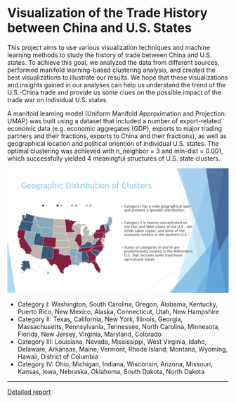 # Visualization of the Trade History between China and U.S. States

This project aims to use various visualization techniques and machine learning methods to study the history of trade between China and U.S. states. To achieve this goal, we analyzed the data from different sources, performed manifold learning-based clustering analysis, and created the best visualizations to illustrate our results. We hope that these visualizations and insights gained in our analyses can help us understand the trend of the U.S.-China trade and provide us some clues on the possible impact of the trade war on individual U.S. states.


A manifold learning model (Uniform Manifold Approximation and Projection: UMAP) was built using a dataset that included a number of export-related economic data (e.g. economic aggregates (GDP), exports to major trading partners and their fractions, exports to China and their fractions), as well as geographical location and political oriention of individual U.S. states. The optimal clustering was achieved with n_neighbor = 3 and min-dist = 0.001, which successfully yielded 4 meaningful structures of U.S. state clusters.

![classification](image/GeographicDistribution.png)

-	Category I: Washington, South Carolina, Oregon, Alabama, Kentucky, Puerto Rico, New Mexico, Alaska, Connecticut, Utah, New Hampshire
-	Category II: Texas, California, New York, Illinois, Georgia, Massachusetts, Pennsylvania, Tennessee, North Carolina, Minnesota, Florida, New Jersey, Virginia, Maryland, Colorado
-	Category III: Louisiana, Nevada, Mississippi, West Virginia, Idaho, Delaware, Arkansas, Maine, Vermont, Rhode Island, Montana, Wyoming, Hawaii, District of Columbia
-	Category IV: Ohio, Michigan, Indiana, Wisconsin, Arizona, Missouri, Kansas, Iowa, Nebraska, Oklahoma, South Dakota, North Dakota

---
[Detailed report](https://github.com/DongL/Data-Visualization/blob/master/Dviz%20Project%20Report.pdf)
